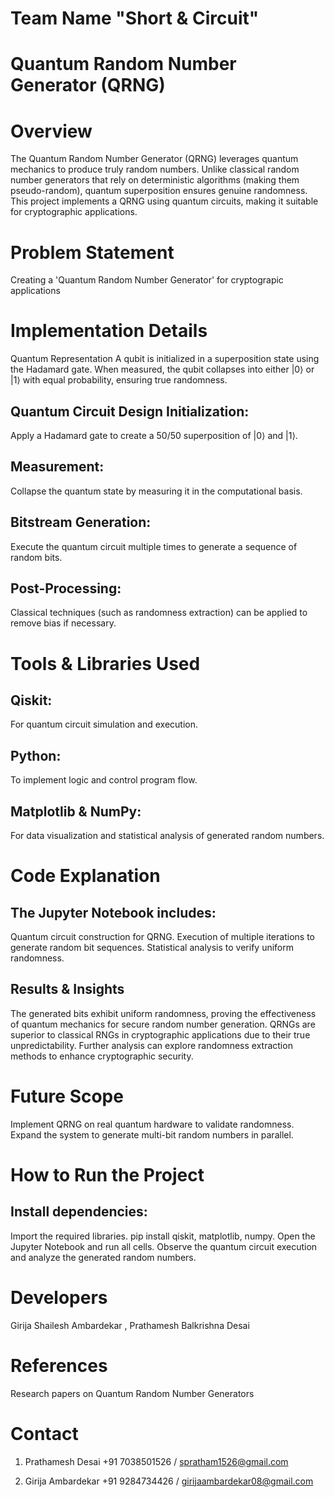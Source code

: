 # Team Name "Short & Circuit"

# Quantum Random Number Generator (QRNG)

# Overview

The Quantum Random Number Generator (QRNG) leverages quantum mechanics to produce truly random numbers. Unlike classical random number generators that rely on deterministic algorithms (making them pseudo-random), quantum superposition ensures genuine randomness. This project implements a QRNG using quantum circuits, making it suitable for cryptographic applications.

# Problem Statement

Creating a 'Quantum Random Number Generator' for cryptograpic applications

# Implementation Details

Quantum Representation A qubit is initialized in a superposition state using the Hadamard gate. When measured, the qubit collapses into either |0⟩ or |1⟩ with equal probability, ensuring true randomness.

## Quantum Circuit Design Initialization:
Apply a Hadamard gate to create a 50/50 superposition of |0⟩ and |1⟩.
## Measurement: 
Collapse the quantum state by measuring it in the computational basis. 
## Bitstream Generation:
Execute the quantum circuit multiple times to generate a sequence of random bits. 
## Post-Processing: 
Classical techniques (such as randomness extraction) can be applied to remove bias if necessary.

# Tools & Libraries Used

## Qiskit: 
For quantum circuit simulation and execution. 
## Python:
To implement logic and control program flow. 
## Matplotlib & NumPy: 
For data visualization and statistical analysis of generated random numbers.

# Code Explanation

## The Jupyter Notebook includes:
Quantum circuit construction for QRNG. Execution of multiple iterations to generate random bit sequences. Statistical analysis to verify uniform randomness.

## Results & Insights 
The generated bits exhibit uniform randomness, proving the effectiveness of quantum mechanics for secure random number generation. QRNGs are superior to classical RNGs in cryptographic applications due to their true unpredictability. Further analysis can explore randomness extraction methods to enhance cryptographic security.

# Future Scope
Implement QRNG on real quantum hardware to validate randomness. Expand the system to generate multi-bit random numbers in parallel.

# How to Run the Project

## Install dependencies: 
Import the required libraries. pip install qiskit, matplotlib, numpy. Open the Jupyter Notebook and run all cells. Observe the quantum circuit execution and analyze the generated random numbers.

# Developers 
Girija Shailesh Ambardekar ,
Prathamesh Balkrishna Desai

# References
Research papers on Quantum Random Number Generators

# Contact 
1) Prathamesh Desai
+91 7038501526 / spratham1526@gmail.com

2) Girija Ambardekar
+91 9284734426  / girijaambardekar08@gmail.com

